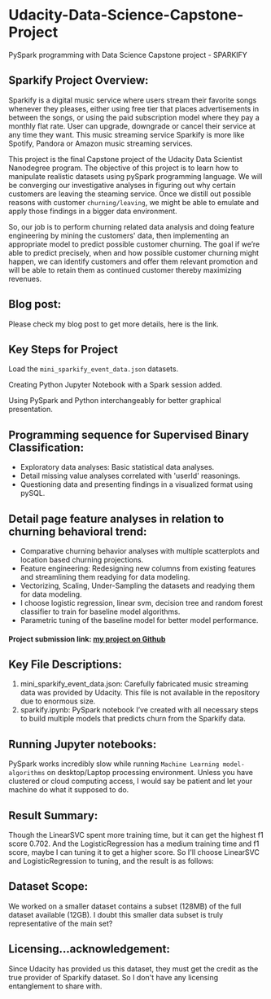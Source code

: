 # Udacity-Data-Science-Capstone-Project
PySpark programming with Data Science Capstone project - SPARKIFY

## Sparkify Project Overview:
Sparkify is a digital music service where users stream their favorite songs whenever they pleases, either using free tier that places advertisements in between the songs, or using the paid subscription model where they pay a monthly flat rate. User can upgrade, downgrade or cancel their service at any time they want.  This music streaming service Sparkify is more like Spotify, Pandora or Amazon music streaming services.

This project is the final Capstone project of the Udacity Data Scientist Nanodegree program. The objective of this project is to learn how to manipulate realistic datasets using  pySpark programming language. We will be converging our investigative analyses in figuring out why certain customers are leaving the steaming service. Once we distill out possible reasons with customer `churning/leaving`, we might be able to emulate and apply those findings in a bigger data environment.

So, our job is to perform churning related data analysis and doing feature engineering by mining the customers' data, then implementing an appropriate model to predict possible customer churning. The goal if we’re able to predict precisely, when and how possible customer churning might happen, we can identify customers and offer them relevant promotion and will be able to retain them as continued customer thereby maximizing revenues.

## Blog post:
Please check my blog post to get more details, here is the link.

## Key Steps for Project
Load the `mini_sparkify_event_data.json` datasets.

Creating Python Jupyter Notebook with a Spark session added.

Using PySpark and Python interchangeably for better graphical presentation. 

## Programming sequence for Supervised Binary Classification:
- Exploratory data analyses: Basic statistical data analyses.
- Detail missing value analyses correlated with 'userId' reasonings.
- Questioning data and presenting findings in a visualized format using pySQL.

## Detail page feature analyses in relation to churning behavioral trend:
- Comparative churning behavior analyses with multiple scatterplots and location based churning projections.
- Feature engineering: Redesigning new columns from existing features and streamlining them readying for data modeling.
- Vectorizing,  Scaling, Under-Sampling the datasets and readying them for data modeling.
- I choose logistic regression, linear svm, decision tree and random forest classifier to train for baseline model algorithms.
- Parametric tuning of the baseline model for better model performance.

#### Project submission link: [my project on Github](https://github.com/farhadkpx/Udacity-Data-Science-Capstone-Project-)

## Key File Descriptions:
1. mini_sparkify_event_data.json: Carefully fabricated music streaming data was provided by Udacity. This file is not available in the repository due to enormous size.
2. sparkify.ipynb:  PySpark  notebook I’ve created with all necessary steps to build multiple models that predicts churn from the Sparkify data.

## Running Jupyter notebooks:
PySpark works incredibly slow while running `Machine Learning model-algorithms` on desktop/Laptop processing environment. Unless you have clustered or cloud computing access, I would say be patient and let your machine do what it supposed to do.

## Result Summary:
Though the LinearSVC spent more training time, but it can get the highest f1 score 0.702. And the LogisticRegression has a medium training time and f1 score, maybe I can tuning it to get a higher score. So I'll choose LinearSVC and LogisticRegression to tuning, and the result is as follows:

## Dataset Scope:
We worked on a smaller dataset contains a subset (128MB) of the full dataset available (12GB). I doubt this smaller data subset is truly representative of the main set?

## Licensing…acknowledgement:
Since Udacity has provided us this dataset, they must get the credit as the true provider of Sparkify dataset. So I don't have any licensing entanglement to share with.
